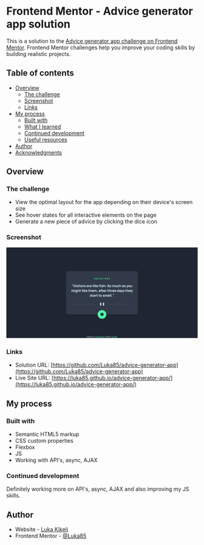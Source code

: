 # Frontend Mentor - Advice generator app solution

This is a solution to the [Advice generator app challenge on Frontend Mentor](https://www.frontendmentor.io/challenges/advice-generator-app-QdUG-13db). Frontend Mentor challenges help you improve your coding skills by building realistic projects.

## Table of contents

- [Overview](#overview)
  - [The challenge](#the-challenge)
  - [Screenshot](#screenshot)
  - [Links](#links)
- [My process](#my-process)
  - [Built with](#built-with)
  - [What I learned](#what-i-learned)
  - [Continued development](#continued-development)
  - [Useful resources](#useful-resources)
- [Author](#author)
- [Acknowledgments](#acknowledgments)

## Overview

### The challenge

- View the optimal layout for the app depending on their device's screen size
- See hover states for all interactive elements on the page
- Generate a new piece of advice by clicking the dice icon

### Screenshot

![](./final.png)

### Links

- Solution URL: [https://github.com/Luka85/advice-generator-app](https://github.com/Luka85/advice-generator-app)
- Live Site URL: [https://luka85.github.io/advice-generator-app/](https://luka85.github.io/advice-generator-app/)

## My process

### Built with

- Semantic HTML5 markup
- CSS custom properties
- Flexbox
- JS
- Working with API's, async, AJAX 


### Continued development

Definitely working more on API's, async, AJAX and also improving my JS skills.

## Author

- Website - [Luka Kikelj](https://github.com/Luka85)
- Frontend Mentor - [@Luka85](https://www.frontendmentor.io/profile/Luka85)


